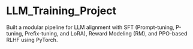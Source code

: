 # LLM_Training_Project
Built a modular pipeline for LLM alignment with SFT (Prompt-tuning, P-tuning, Prefix-tuning, and LoRA), Reward Modeling (RM), and PPO-based RLHF using PyTorch.
